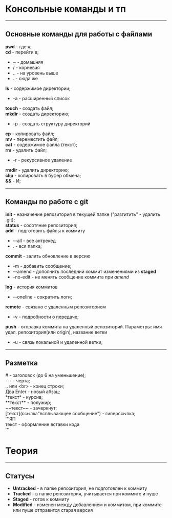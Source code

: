 # Консольные команды и тп

---

## Основные команды для работы с файлами
**pwd** - где я;<br>
**cd** - перейти в;<br> 
* ~ - домашняя
* / - корневая
* .. - на уровень выше 
* . - сюда же<br>


**ls** - содержимое директории;<br>
* -а - расширенный список<br>


**touch** - создать файл;<br>
**mkdir** - создать директорию;<br> 
* -р - создать структуру директорий<br>


**cp** - копировать файл;<br>
**mv** - переместить файл;<br>
**cat** - содержимое файла (текст);<br>
**rm** - удалить файл;<br>
* -r - рекурсивное удаление<br>


**rmdir** - удалить директорию;<br>
**clip** - копировать в буфер обмена;<br>
**&&** - И;<br>

---

## Команды по работе с git

**init** - назначение репозитория в текущей папке ("разгитить" - удалить .git);<br>
**status** - сосотяние репозитория;<br>
**add** - подготовить файлы к коммиту 
* --all - все антрекед
* . - вся папка;<br>


**commit** - залить обновление в версию 
* -m - добавить сообщение;<br>
* --amend - дополнить последний коммит изменениями из **staged**
* -no-edit - не менять сообщение коммита при *amend*<br>


**log** - история коммитов 
* --oneline - сократить логи;<br>


**remote** - связано с удаленным репозиторием 
* -v - подробности о передаче;<br>


**push** - отправка коммита на удаленный репозиторий. Параметры: имя удал. репозитория(или origin),
название ветки
* -u - связь локальной и удаленной ветки;<br>

---

## Разметка

\# - заголовок (до 6 на уменьшение);<br>
\-\-\- - черта;<br>
\.\. или \<br\> - конец строки;<br>
Два Enter - новый абзац;<br>
\*текст\* - курсив;<br>
\*\*текст\*\* - полужир;<br>
\~\~текст\~\~ - зачеркнут;<br>
\[текст\]\(ссылка"всплывающее сообщение") - гиперссылка;<br>
\'\'\'ЯП<br>
текст - оформление вставки кода<br>
\'\'\'<br>

# Теория
---
## Статусы
 * **Untracked** - в папке репозитория, не подготовлен к коммиту
 * **Tracked** - в папке репозитория, учитывается при коммите и пуше
 * **Staged** - готов к коммиту
 * **Modified** - изменен между добавлением и коммитом, при коммите или пуше отправится старая версия